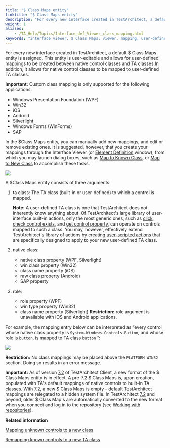 ```yaml
--- 
title: "$ Class Maps entity"
linktitle: "$ Class Maps entity"
description: "For every new interface created in TestArchitect, a default $ Class Maps entity is assigned. This entity is user-editable and allows for user-defined mappings to be created between native control classes and TA classes."
weight: 1
aliases: 
    - /TA_Help/Topics/Interface_def_Viewer_class_mapping.html
keywords: "interface viewer, $ Class Maps, viewer, mapping, user-defined TA class"
---
```


For every new interface created in TestArchitect, a default $ Class Maps entity is assigned. This entity is user-editable and allows for user-defined mappings to be created between native control classes and TA classes.In addition, it allows for native control classes to be mapped to user-defined TA classes.

**Important:** Custom class mapping is only supported for the following applications:

-   Windows Presentation Foundation \(WPF\)
-   Win32
-   iOS
-   Android
-   Silverlight
-   Windows Forms \(WinForms\)
-   SAP

In the $Class Maps entity, you can manually add new mappings, and edit or remove existing ones. It is suggested, however, that you create your mappings through the Interface Viewer \(or [Element Definition](/TA_Help/Topics/Interface_def_client_interface_tool_identify.html) window\), from which you may launch dialog boxes, such as [Map to Known Class](/TA_Help/Topics/Mapping_unknown_controls_to_known_class.html), or [Map to New Class](/TA_Help/Topics/Mapping_unknown_controls_to_new_class.html) to accomplish these tasks.

![](/images/TA_Help/Images/Class_maps_entity.png)

A $Class Maps entity consists of three arguments:

1.  ta class: The TA class \(built-in or user-defined\) to which a control is mapped.

    **Note:** A user-defined TA class is one that TestArchitect does not inherently know anything about. Of TestArchitect's large library of user-interface built-in actions, only the most generic ones, such as [click](/TA_Automation/Topics/bia_click.html), [check control exists](/TA_Automation/Topics/bia_check_control_exists.html), and [get control property](/TA_Automation/Topics/bia_get_control_property.html), can operate on controls mapped to such a class. You may, however, effectively extend TestArchitect's library of actions by creating [user-scripted actions](/TA_Tutorials/Topics/Understanding_harnesses.html) that are specifically designed to apply to your new user-defined TA class.

2.  native class:
    -   native class property \(WPF, Silverlight\)
    -   win class property \(Win32\)
    -   class name property \(iOS\)
    -   raw class property \(Android\)
    -   SAP property
3.  role:

    -   role property \(WPF\)
    -   win type property \(Win32\)
    -   class name property \(Silverlight\)
    **Restriction:** role argument is unavailable with iOS and Android applications.


For example, the mapping entry below can be interpreted as “every control whose native class property is `System.Windows.Controls.Button`, and whose role is `button`, is mapped to TA class `button` ”:

![](/images/TA_Help/Images/Class_mapping_example.png)

**Restriction:** No class mappings may be placed above the `PLATFORM WIN32` section. Doing so results in an error message.

**Important:** As of version [7.2](/TA_ReleaseNotes/DITA_source/Whats_New_7.2.html) of TestArchitect Client, a new format of the $ Class Maps entity is in effect. A pre-7.2 $ Class Maps is, upon creation, populated with TA's default mappings of native controls to built-in TA classes. With 7.2, a new $ Class Maps is empty - default TestArchitect mappings are relegated to a hidden system file. In TestArchitect [7.2](/TA_ReleaseNotes/DITA_source/Whats_New_7.2.html) and beyond, older $ Class Map's are automatically converted to the new format when you connect and log in to the repository \(see [Working with repositories](/TA_Help/Topics/Getting_started_overview_working_with_repositories.html)\).



**Related information**  


[Mapping unknown controls to a new class](/TA_Help/Topics/Mapping_unknown_controls_to_new_class.html)

[Remapping known controls to a new TA class](/TA_Help/Topics/Mapping_known_controls_to_new_class.html)

